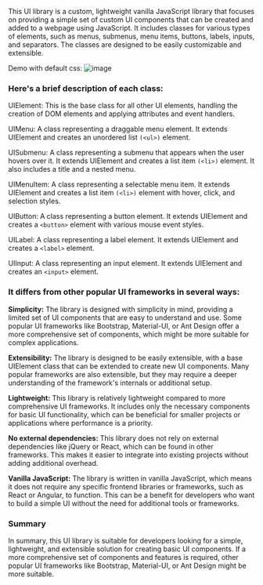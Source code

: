 This UI library is a custom, lightweight vanilla JavaScript library that focuses on providing a simple set of custom UI components that can be created and added to a webpage using JavaScript. It includes classes for various types of elements, such as menus, submenus, menu items, buttons, labels, inputs, and separators. The classes are designed to be easily customizable and extensible. 

Demo with default css:
![image](https://github.com/emil0212/ESDUI.js/blob/main/resources/demo.png)

### Here's a brief description of each class:

UIElement: This is the base class for all other UI elements, handling the creation of DOM elements and applying attributes and event handlers.

UIMenu: A class representing a draggable menu element. It extends UIElement and creates an unordered list ```(<ul>)``` element.

UISubmenu: A class representing a submenu that appears when the user hovers over it. It extends UIElement and creates a list item ```(<li>)``` element. It also includes a title and a nested menu.

UIMenuItem: A class representing a selectable menu item. It extends UIElement and creates a list item ```(<li>)``` element with hover, click, and selection styles.

UIButton: A class representing a button element. It extends UIElement and creates a ```<button>``` element with various mouse event styles.

UILabel: A class representing a label element. It extends UIElement and creates a ```<label>``` element.

UIInput: A class representing an input element. It extends UIElement and creates an ```<input>``` element.

### It differs from other popular UI frameworks in several ways:

**Simplicity:** The library is designed with simplicity in mind, providing a limited set of UI components that are easy to understand and use. Some popular UI frameworks like Bootstrap, Material-UI, or Ant Design offer a more comprehensive set of components, which might be more suitable for complex applications.

**Extensibility:** The library is designed to be easily extensible, with a base UIElement class that can be extended to create new UI components. Many popular frameworks are also extensible, but they may require a deeper understanding of the framework's internals or additional setup.

**Lightweight:** This library is relatively lightweight compared to more comprehensive UI frameworks. It includes only the necessary components for basic UI functionality, which can be beneficial for smaller projects or applications where performance is a priority.

**No external dependencies:** This library does not rely on external dependencies like jQuery or React, which can be found in other frameworks. This makes it easier to integrate into existing projects without adding additional overhead.

**Vanilla JavaScript:** The library is written in vanilla JavaScript, which means it does not require any specific frontend libraries or frameworks, such as React or Angular, to function. This can be a benefit for developers who want to build a simple UI without the need for additional tools or frameworks.

### Summary
In summary, this UI library is suitable for developers looking for a simple, lightweight, and extensible solution for creating basic UI components. If a more comprehensive set of components and features is required, other popular UI frameworks like Bootstrap, Material-UI, or Ant Design might be more suitable.
